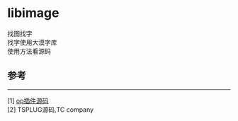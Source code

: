 # libimage
找图找字  
找字使用大漠字库  
使用方法看源码  
## 参考
---
[1] [op插件源码](https://github.com/WallBreaker2/op)  
[2] TSPLUG源码,TC company 
